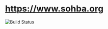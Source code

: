 # https://www.sohba.org
[![Build Status](https://travis-ci.org/djmarland/sohba.svg?branch=master)](https://travis-ci.org/djmarland/sohba)
